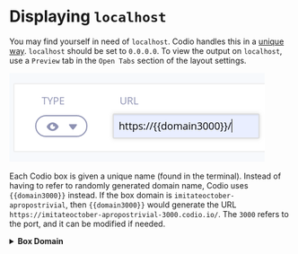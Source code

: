 # Displaying `localhost`

You may find yourself in need of `localhost`. Codio handles this in a [unique way](https://docs.codio.com/develop/develop/ide/boxes/overview.html#important-localhost-configuration-information). `localhost` should be set to `0.0.0.0`. To view the output on `localhost`, use a `Preview` tab in the `Open Tabs` section of the layout settings.

![Screenshot of how to set location to localhost and a port.](.guides/img/localhost_3000.png)

Each Codio box is given a unique name (found in the terminal). Instead of having to refer to randomly generated domain name, Codio uses `{{domain3000}}` instead. If the box domain is `imitateoctober-apropostrivial`, then `{{domain3000}}` would generate the URL `https://imitateoctober-apropostrivial-3000.codio.io/`. The `3000` refers to the port, and it can be modified if needed. 

<details><summary><strong>Box Domain</strong></summary>The box domain is listed when you launch a terminal tab.<img src=".guides/img/box_domain.png" /></details>
